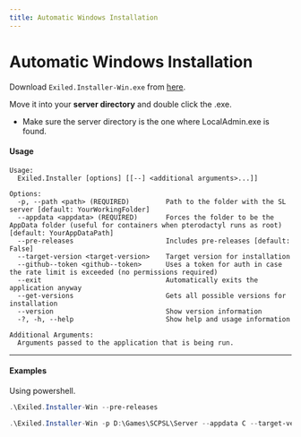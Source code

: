 ```yaml
---
title: Automatic Windows Installation
---
```


# Automatic Windows Installation

Download `Exiled.Installer-Win.exe` from [here](https://github.com/Exmod-Team/EXILED/releases).

Move it into your **server directory** and double click the .exe.
- Make sure the server directory is the one where LocalAdmin.exe is found.

#### Usage
```
Usage:
  Exiled.Installer [options] [[--] <additional arguments>...]]

Options:
  -p, --path <path> (REQUIRED)         Path to the folder with the SL server [default: YourWorkingFolder]
  --appdata <appdata> (REQUIRED)       Forces the folder to be the AppData folder (useful for containers when pterodactyl runs as root) [default: YourAppDataPath]
  --pre-releases                       Includes pre-releases [default: False]
  --target-version <target-version>    Target version for installation
  --github--token <github--token>      Uses a token for auth in case the rate limit is exceeded (no permissions required)
  --exit                               Automatically exits the application anyway
  --get-versions                       Gets all possible versions for installation
  --version                            Show version information
  -?, -h, --help                       Show help and usage information

Additional Arguments:
  Arguments passed to the application that is being run.
```

-----

#### Examples
Using powershell.

```powershell title="Basic installation in the folder you are in"
.\Exiled.Installer-Win --pre-releases
```

```powershell title="Installation in a specific folder, specific version and specific appdata folder"
.\Exiled.Installer-Win -p D:\Games\SCPSL\Server --appdata C --target-version 2.0.8
```